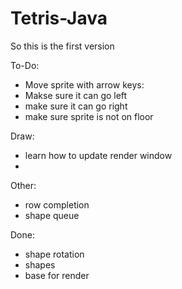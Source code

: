 # Tetris-Java

So this is the first version

To-Do:

- Move sprite with arrow keys:
- Makse sure it can go left
- make sure it can go right
- make sure sprite is not on floor

Draw:
- learn how to update render window
- 


Other:
- row completion
- shape queue 



Done: 
- shape rotation
- shapes
- base for render

